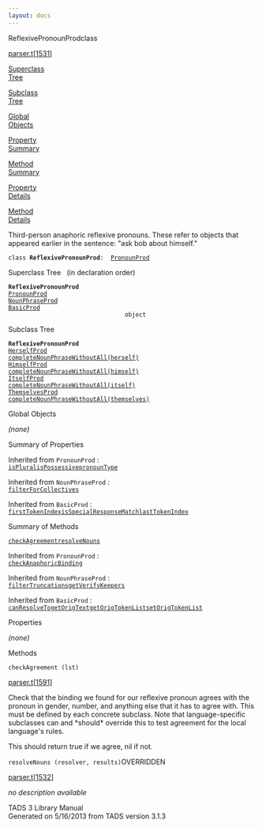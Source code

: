 ```yaml
---
layout: docs
---
```

<span class="title">ReflexivePronounProd</span><span class="type">class</span>

[parser.t](../file/parser.t.html)\[[1531](../source/parser.t.html#1531)\]

[Superclass  
Tree](#_SuperClassTree_)

[Subclass  
Tree](#_SubClassTree_)

[Global  
Objects](#_ObjectSummary_)

[Property  
Summary](#_PropSummary_)

[Method  
Summary](#_MethodSummary_)

[Property  
Details](#_Properties_)

[Method  
Details](#_Methods_)



Third-person anaphoric reflexive pronouns. These refer to objects that
appeared earlier in the sentence: "ask bob about himself."

`class `**`ReflexivePronounProd`**` :   `[`PronounProd`](../object/PronounProd.html)



<span id="_SuperClassTree_"></span>



<span class="hdln">Superclass Tree</span>   (in declaration order)



**`ReflexivePronounProd`**  
[`PronounProd`](../object/PronounProd.html)  
[`NounPhraseProd`](../object/NounPhraseProd.html)  
[`BasicProd`](../object/BasicProd.html)  
`                                 object`  
<span id="_SubClassTree_"></span>



<span class="hdln">Subclass Tree</span>  



**`ReflexivePronounProd`**  
[`HerselfProd`](../object/HerselfProd.html)  
[`completeNounPhraseWithoutAll(herself)`](../object/completeNounPhraseWithoutAll(herself).html)  
[`HimselfProd`](../object/HimselfProd.html)  
[`completeNounPhraseWithoutAll(himself)`](../object/completeNounPhraseWithoutAll(himself).html)  
[`ItselfProd`](../object/ItselfProd.html)  
[`completeNounPhraseWithoutAll(itself)`](../object/completeNounPhraseWithoutAll(itself).html)  
[`ThemselvesProd`](../object/ThemselvesProd.html)  
[`completeNounPhraseWithoutAll(themselves)`](../object/completeNounPhraseWithoutAll(themselves).html)  
<span id="_ObjectSummary_"></span>



<span class="hdln">Global Objects</span>  



*(none)* <span id="_PropSummary_"></span>



<span class="hdln">Summary of Properties</span>  





Inherited from `PronounProd` :  
[`isPlural`](../object/PronounProd.html#isPlural)[`isPossessive`](../object/PronounProd.html#isPossessive)[`pronounType`](../object/PronounProd.html#pronounType)

Inherited from `NounPhraseProd` :  
[`filterForCollectives`](../object/NounPhraseProd.html#filterForCollectives)

Inherited from `BasicProd` :  
[`firstTokenIndex`](../object/BasicProd.html#firstTokenIndex)[`isSpecialResponseMatch`](../object/BasicProd.html#isSpecialResponseMatch)[`lastTokenIndex`](../object/BasicProd.html#lastTokenIndex)

<span id="_MethodSummary_"></span>



<span class="hdln">Summary of Methods</span>  



[`checkAgreement`](#checkAgreement)[`resolveNouns`](#resolveNouns)

Inherited from `PronounProd` :  
[`checkAnaphoricBinding`](../object/PronounProd.html#checkAnaphoricBinding)

Inherited from `NounPhraseProd` :  
[`filterTruncations`](../object/NounPhraseProd.html#filterTruncations)[`getVerifyKeepers`](../object/NounPhraseProd.html#getVerifyKeepers)

Inherited from `BasicProd` :  
[`canResolveTo`](../object/BasicProd.html#canResolveTo)[`getOrigText`](../object/BasicProd.html#getOrigText)[`getOrigTokenList`](../object/BasicProd.html#getOrigTokenList)[`setOrigTokenList`](../object/BasicProd.html#setOrigTokenList)

<span id="_Properties_"></span>



<span class="hdln">Properties</span>  



*(none)* <span id="_Methods_"></span>



<span class="hdln">Methods</span>  



<span id="checkAgreement"></span>

`checkAgreement (lst)`

[parser.t](../file/parser.t.html)\[[1591](../source/parser.t.html#1591)\]



Check that the binding we found for our reflexive pronoun agrees with
the pronoun in gender, number, and anything else that it has to agree
with. This must be defined by each concrete subclass. Note that
language-specific subclasses can and \*should\* override this to test
agreement for the local language's rules.

This should return true if we agree, nil if not.



<span id="resolveNouns"></span>

`resolveNouns (resolver, results)`<span class="rem">OVERRIDDEN</span>

[parser.t](../file/parser.t.html)\[[1532](../source/parser.t.html#1532)\]



*no description available*





TADS 3 Library Manual  
Generated on 5/16/2013 from TADS version 3.1.3



